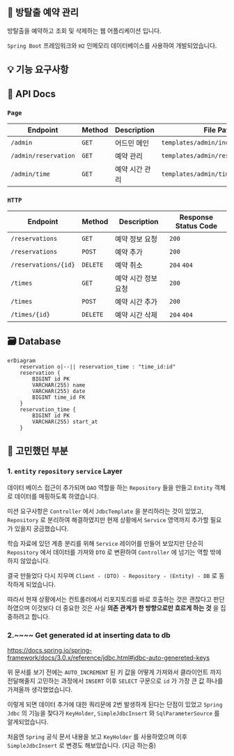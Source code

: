 ## 🏃 방탈출 예약 관리

방탈출을 예약하고 조회 및 삭제하는 웹 어플리케이션 입니다.

`Spring Boot` 프레임워크와 `H2` 인메모리 데이터베이스를 사용하여 개발되었습니다.

## 💡 기능 요구사항

## 🎫 API Docs

### `Page`

| Endpoint             | Method | Description | File Path                          |
|----------------------|:-------|-------------|------------------------------------|
| `/admin`             | `GET`  | 어드민 메인      | `templates/admin/index.html`       |
| `/admin/reservation` | `GET`  | 예약 관리       | `templates/admin/reservation.html` |
| `/admin/time`        | `GET`  | 예약 시간 관리    | `templates/admin/time.html`        |

### `HTTP`

| Endpoint             | Method   | Description | Response Status Code |
|----------------------|:---------|-------------|----------------------|
| `/reservations`      | `GET`    | 예약 정보 요청    | `200`                |
| `/reservations`      | `POST`   | 예약 추가       | `200`                |
| `/reservations/{id}` | `DELETE` | 예약 취소       | `204` `404`          |
| `/times`             | `GET`    | 예약 시간 정보 요청 | `200`                |
| `/times`             | `POST`   | 예약 시간 추가    | `200`                |
| `/times/{id}`        | `DELETE` | 예약 시간 삭제    | `204` `404`          |

## 🗃️ Database

``` mermaid
erDiagram
    reservation o|--|| reservation_time : "time_id:id"
    reservation {
        BIGINT id PK
        VARCHAR(255) name
        VARCHAR(255) date
        BIGINT time_id FK
    }
    reservation_time {
        BIGINT id PK
        VARCHAR(255) start_at
    }
```

## 🧐 고민했던 부분

### 1. `entity` `repository` `service` Layer

데이터 베이스 접근이 추가되며 `DAO` 역할을 하는 `Repository` 들을 만들고 `Entity` 객체로 데이터를 매핑하도록 하였습니다.

미션 요구사항은 `Controller` 에서 `JdbcTemplate` 을 분리하라는 것이 있었고, `Repository` 로 분리하여 해결하였지만 현재 상황에서 `Service` 영역까지 추가할 필요가 있을지
궁금했습니다.

학습 자료에 있던 계층 분리를 위해 `Service` 레이어를 만들어 보았지만 단순히 `Repository` 에서 데이터를 가져와 `DTO` 로 변환하여 `Controller` 에 넘기는 역할 밖에 하지 않았습니다.

결국 만들었다 다시 지우며 `Client - (DTO) - Repository - (Entity) - DB` 로 동작하게 되었습니다.

따라서 현재 상황에서는 컨트롤러에서 리포지토리를 바로 호출하는 것은 괜찮다고 판단하였으며 이것보다 더 중요한 것은 사실 **의존 관계가 한 방향으로만 흐르게 하는 것** 을 집중하려고 합니다.

### 2.~~~~ Get generated id at inserting data to db

https://docs.spring.io/spring-framework/docs/3.0.x/reference/jdbc.html#jdbc-auto-genereted-keys

위 문서를 보기 전에는 `AUTO_INCREMENT` 된 키 값을 어떻게 가져와서 클라이언트 까지 전달해줄지 고민하는 과정에서 `INSERT` 이후 `SELECT` 구문으로 `id` 가 가장 큰 값 하나를 가져올까
생각했었습니다.

이렇게 되면 데이터 추가에 대한 쿼리문에 2번 발생하게 된다는 단점이 있었고 `Spring Jdbc` 의 기능을 찾다가 `KeyHolder`, `SimpleJdbcInsert`
와 `SqlParameterSource` 를 알게되었습니다.

처음엔 `Spring` 공식 문서 내용을 보고 `KeyHolder` 를 사용하였으며 이후 `SimpleJdbcInsert` 로 변경도 해보았습니다. (지금 하는중)
